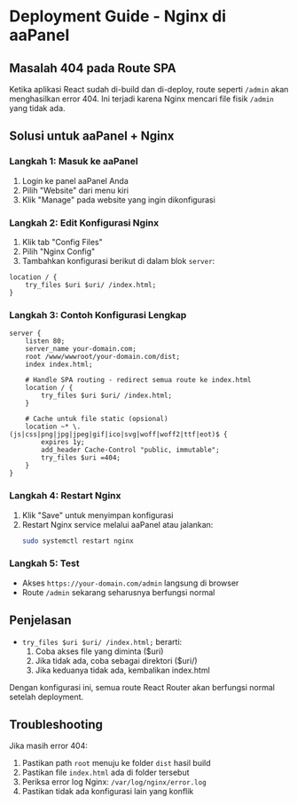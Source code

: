 
# Deployment Guide - Nginx di aaPanel

## Masalah 404 pada Route SPA

Ketika aplikasi React sudah di-build dan di-deploy, route seperti `/admin` akan menghasilkan error 404. Ini terjadi karena Nginx mencari file fisik `/admin` yang tidak ada.

## Solusi untuk aaPanel + Nginx

### Langkah 1: Masuk ke aaPanel
1. Login ke panel aaPanel Anda
2. Pilih "Website" dari menu kiri
3. Klik "Manage" pada website yang ingin dikonfigurasi

### Langkah 2: Edit Konfigurasi Nginx
1. Klik tab "Config Files"
2. Pilih "Nginx Config"
3. Tambahkan konfigurasi berikut di dalam blok `server`:

```nginx
location / {
    try_files $uri $uri/ /index.html;
}
```

### Langkah 3: Contoh Konfigurasi Lengkap

```nginx
server {
    listen 80;
    server_name your-domain.com;
    root /www/wwwroot/your-domain.com/dist;
    index index.html;

    # Handle SPA routing - redirect semua route ke index.html
    location / {
        try_files $uri $uri/ /index.html;
    }

    # Cache untuk file static (opsional)
    location ~* \.(js|css|png|jpg|jpeg|gif|ico|svg|woff|woff2|ttf|eot)$ {
        expires 1y;
        add_header Cache-Control "public, immutable";
        try_files $uri =404;
    }
}
```

### Langkah 4: Restart Nginx
1. Klik "Save" untuk menyimpan konfigurasi
2. Restart Nginx service melalui aaPanel atau jalankan:
   ```bash
   sudo systemctl restart nginx
   ```

### Langkah 5: Test
- Akses `https://your-domain.com/admin` langsung di browser
- Route `/admin` sekarang seharusnya berfungsi normal

## Penjelasan

- `try_files $uri $uri/ /index.html;` berarti:
  1. Coba akses file yang diminta ($uri)
  2. Jika tidak ada, coba sebagai direktori ($uri/)
  3. Jika keduanya tidak ada, kembalikan index.html

Dengan konfigurasi ini, semua route React Router akan berfungsi normal setelah deployment.

## Troubleshooting

Jika masih error 404:
1. Pastikan path `root` menuju ke folder `dist` hasil build
2. Pastikan file `index.html` ada di folder tersebut
3. Periksa error log Nginx: `/var/log/nginx/error.log`
4. Pastikan tidak ada konfigurasi lain yang konflik
